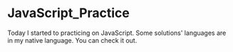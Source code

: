 # JavaScript_Practice
Today I started to practicing on JavaScript. Some solutions' languages are in my native language. You can check it out.
